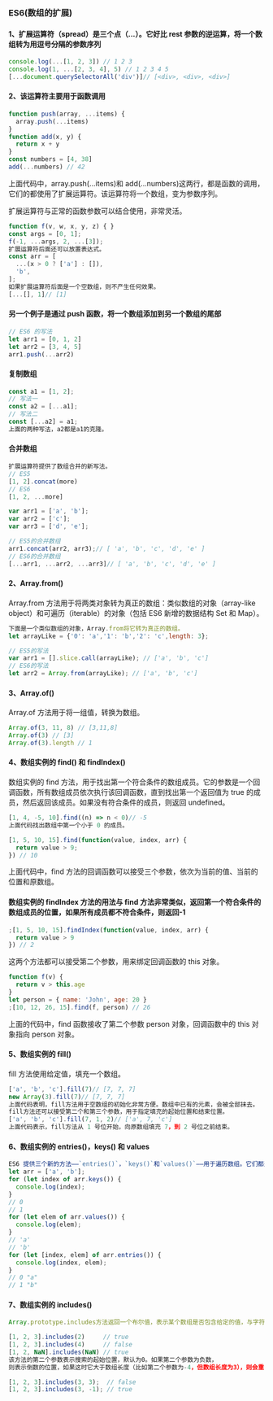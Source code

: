 ### ES6(数组的扩展)

#### 1、扩展运算符（spread）是三个点（...）。它好比 rest 参数的逆运算，将一个数组转为用逗号分隔的参数序列

```js
console.log(...[1, 2, 3]) // 1 2 3
console.log(1, ...[2, 3, 4], 5) // 1 2 3 4 5
[...document.querySelectorAll('div')]// [<div>, <div>, <div>]
```

#### 2、该运算符主要用于函数调用

```js
function push(array, ...items) {
  array.push(...items)
}
function add(x, y) {
  return x + y
}
const numbers = [4, 38]
add(...numbers) // 42
```

上面代码中，array.push(...items)和 add(...numbers)这两行，都是函数的调用，它们的都使用了扩展运算符。该运算符将一个数组，变为参数序列。

扩展运算符与正常的函数参数可以结合使用，非常灵活。

```js
function f(v, w, x, y, z) { }
const args = [0, 1];
f(-1, ...args, 2, ...[3]);
扩展运算符后面还可以放置表达式。
const arr = [
  ...(x > 0 ? ['a'] : []),
  'b',
];
如果扩展运算符后面是一个空数组，则不产生任何效果。
[...[], 1]// [1]
```

#### 另一个例子是通过 push 函数，将一个数组添加到另一个数组的尾部

```js
// ES6 的写法
let arr1 = [0, 1, 2]
let arr2 = [3, 4, 5]
arr1.push(...arr2)
```

#### 复制数组

```js
const a1 = [1, 2];
// 写法一
const a2 = [...a1];
// 写法二
const [...a2] = a1;
上面的两种写法，a2都是a1的克隆。
```

#### 合并数组

```js
扩展运算符提供了数组合并的新写法。
// ES5
[1, 2].concat(more)
// ES6
[1, 2, ...more]

var arr1 = ['a', 'b'];
var arr2 = ['c'];
var arr3 = ['d', 'e'];

// ES5的合并数组
arr1.concat(arr2, arr3);// [ 'a', 'b', 'c', 'd', 'e' ]
// ES6的合并数组
[...arr1, ...arr2, ...arr3]// [ 'a', 'b', 'c', 'd', 'e' ]
```

#### 2、Array.from()

Array.from 方法用于将两类对象转为真正的数组：类似数组的对象（array-like object）和可遍历（iterable）的对象（包括 ES6 新增的数据结构 Set 和 Map）。

```js
下面是一个类似数组的对象，Array.from将它转为真正的数组。
let arrayLike = {'0': 'a','1': 'b','2': 'c',length: 3};

// ES5的写法
var arr1 = [].slice.call(arrayLike); // ['a', 'b', 'c']
// ES6的写法
let arr2 = Array.from(arrayLike); // ['a', 'b', 'c']
```

#### 3、Array.of()

Array.of 方法用于将一组值，转换为数组。

```js
Array.of(3, 11, 8) // [3,11,8]
Array.of(3) // [3]
Array.of(3).length // 1
```

#### 4、数组实例的 find() 和 findIndex()

数组实例的 find 方法，用于找出第一个符合条件的数组成员。它的参数是一个回调函数，所有数组成员依次执行该回调函数，直到找出第一个返回值为 true 的成员，然后返回该成员。如果没有符合条件的成员，则返回 undefined。

```js
[1, 4, -5, 10].find((n) => n < 0)// -5
上面代码找出数组中第一个小于 0 的成员。

[1, 5, 10, 15].find(function(value, index, arr) {
  return value > 9;
}) // 10
```

上面代码中，find 方法的回调函数可以接受三个参数，依次为当前的值、当前的位置和原数组。

#### 数组实例的 findIndex 方法的用法与 find 方法非常类似，返回第一个符合条件的数组成员的位置，如果所有成员都不符合条件，则返回-1

```js
;[1, 5, 10, 15].findIndex(function(value, index, arr) {
  return value > 9
}) // 2
```

这两个方法都可以接受第二个参数，用来绑定回调函数的 this 对象。

```js
function f(v) {
  return v > this.age
}
let person = { name: 'John', age: 20 }
;[10, 12, 26, 15].find(f, person) // 26
```

上面的代码中，find 函数接收了第二个参数 person 对象，回调函数中的 this 对象指向 person 对象。

#### 5、数组实例的 fill()

fill 方法使用给定值，填充一个数组。

```js
['a', 'b', 'c'].fill(7)// [7, 7, 7]
new Array(3).fill(7)// [7, 7, 7]
上面代码表明，fill方法用于空数组的初始化非常方便。数组中已有的元素，会被全部抹去。
fill方法还可以接受第二个和第三个参数，用于指定填充的起始位置和结束位置。
['a', 'b', 'c'].fill(7, 1, 2)// ['a', 7, 'c']
上面代码表示，fill方法从 1 号位开始，向原数组填充 7，到 2 号位之前结束。
```

#### 6、数组实例的 entries()，keys() 和 values

```js
ES6 提供三个新的方法——`entries()`，`keys()`和`values()`——用于遍历数组。它们都返回一个遍历器对象，可以用`for...of`循环进行遍历，唯一的区别是`keys()`是对键名的遍历、`values()`是对键值的遍历，`entries()`是对键值对的遍历。
let arr = ['a', 'b'];
for (let index of arr.keys()) {
  console.log(index);
}
// 0
// 1
for (let elem of arr.values()) {
  console.log(elem);
}
// 'a'
// 'b'
for (let [index, elem] of arr.entries()) {
  console.log(index, elem);
}
// 0 "a"
// 1 "b"
```

#### 7、数组实例的 includes()

```js
Array.prototype.includes方法返回一个布尔值，表示某个数组是否包含给定的值，与字符串的includes方法类似。ES2016 引入了该方法。

[1, 2, 3].includes(2)     // true
[1, 2, 3].includes(4)     // false
[1, 2, NaN].includes(NaN) // true
该方法的第二个参数表示搜索的起始位置，默认为0。如果第二个参数为负数，
则表示倒数的位置，如果这时它大于数组长度（比如第二个参数为-4，但数组长度为3），则会重置为从0开始。

[1, 2, 3].includes(3, 3);  // false
[1, 2, 3].includes(3, -1); // true
```
